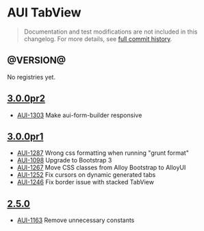 # AUI TabView

> Documentation and test modifications are not included in this changelog. For more details, see [full commit history](https://github.com/liferay/alloy-ui/commits/master/src/aui-tabview).

## @VERSION@

No registries yet.

## [3.0.0pr2](https://github.com/liferay/alloy-ui/releases/tag/3.0.0pr2)

* [AUI-1303](https://issues.liferay.com/browse/AUI-1303) Make aui-form-builder responsive

## [3.0.0pr1](https://github.com/liferay/alloy-ui/releases/tag/3.0.0pr1)

* [AUI-1287](https://issues.liferay.com/browse/AUI-1287) Wrong css formatting when running "grunt format"
* [AUI-1098](https://issues.liferay.com/browse/AUI-1098) Upgrade to Bootstrap 3
* [AUI-1267](https://issues.liferay.com/browse/AUI-1267) Move CSS classes from Alloy Bootstrap to AlloyUI
* [AUI-1252](https://issues.liferay.com/browse/AUI-1252) Fix cursors on dynamic generated tabs
* [AUI-1246](https://issues.liferay.com/browse/AUI-1246) Fix border issue with stacked TabView

## [2.5.0](https://github.com/liferay/alloy-ui/releases/tag/2.5.0)

* [AUI-1163](https://issues.liferay.com/browse/AUI-1163) Remove unnecessary constants